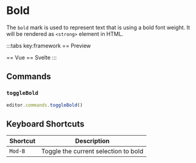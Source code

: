# Bold

The `bold` mark is used to represent text that is using a bold font weight. It will be rendered as `<strong>` element in HTML.

<script setup>
import { ExamplePlaygroundLazy } from '../../components/example-playground-lazy'
import App from '../../components/vue-bold/App.vue'
</script>

:::tabs key:framework
== Preview

<div class="p-2"><App/></div>
== Vue
<ExamplePlaygroundLazy example="vue-bold" />
== Svelte
<ExamplePlaygroundLazy example="svelte-bold" />
:::




## Commands

### `toggleBold`

```ts
editor.commands.toggleBold()
```



## Keyboard Shortcuts

| Shortcut | Description                         |
| -------- | ----------------------------------- |
| `Mod-B`  | Toggle the current selection to bold |
